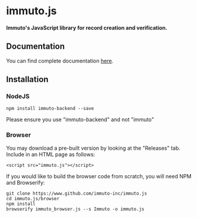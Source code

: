 # immuto.js

#### Immuto's JavaScript library for record creation and verification.

## Documentation
You can find complete documentation <a href="https://www.immuto.io/api-documentation"> here</a>. 

## Installation

### NodeJS
```
npm install immuto-backend --save
```
Please ensure you use "immuto-backend" and not "immuto"

### Browser
You may download a pre-built version by looking at the "Releases" tab. Include
in an HTML page as follows:
```
<script src="immuto.js"></script>
```

If you would like to build the browser code from scratch, you will need NPM and Browserify:
```
git clone https://www.github.com/immuto-inc/immuto.js
cd immuto.js/browser
npm install
browserify immuto_browser.js --s Immuto -o immuto.js
```
